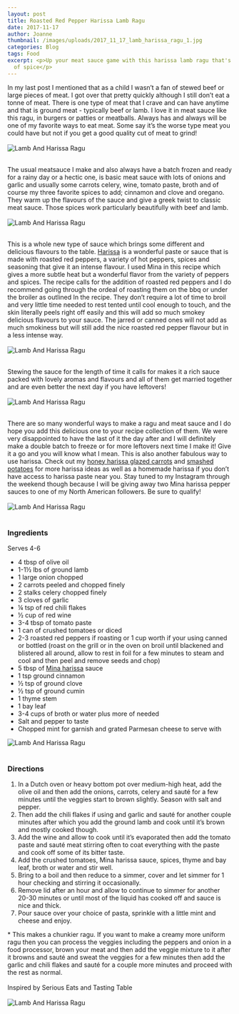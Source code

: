 ```yaml
---
layout: post
title: Roasted Red Pepper Harissa Lamb Ragu
date: 2017-11-17
author: Joanne
thumbnail: /images/uploads/2017_11_17_lamb_harissa_ragu_1.jpg
categories: Blog
tags: Food
excerpt: <p>Up your meat sauce game with this harissa lamb ragu that's smokey with a hint
  of spice</p>
---
```

In my last post I mentioned that as a child I wasn’t a fan of stewed beef or large pieces of meat. I got over that pretty quickly although I still don’t eat a tonne of meat. There is one type of meat that I crave and can have anytime and that is ground meat - typically beef or lamb. I love it in meat sauce like this ragu, in burgers or patties or meatballs. Always has and always will be one of my favorite ways to eat meat. Some say it’s the worse type meat you could have but not if you get a good quality cut of meat to grind!
<br>
<br>
![Lamb And Harissa Ragu](/images/uploads/2017_11_17_lamb_harissa_ragu_2.jpg)
<br>
<br>

The usual meatsauce I make and also always have a batch frozen and ready for a rainy day or a hectic one, is basic meat sauce with lots of onions and garlic and usually some carrots celery, wine, tomato paste, broth and of course my three favorite spices to add; cinnamon and clove and oregano. They warm up the flavours of the sauce and give a greek twist to classic meat sauce. Those spices work particularly beautifully with beef and lamb.
<br>
<br>
![Lamb And Harissa Ragu](/images/uploads/2017_11_17_lamb_harissa_ragu_3.jpg)
<br>
<br>

This is a whole new type of sauce which brings some different and delicious flavours to the table.  [Harissa](https://www.casablancafoods.com/products/mina-harissa) is a wonderful paste or sauce that is made with roasted red peppers, a variety of hot peppers, spices and seasoning that give it an intense flavour. I used Mina in this recipe which gives a more subtle heat but a wonderful flavor from the variety of peppers and spices. The recipe calls for the addition of roasted red peppers and I do recommend going through the ordeal of roasting them on the bbq or under the broiler as outlined In the recipe. They don’t require a lot of time to broil and very little time needed to rest tented until cool enough to touch, and the skin literally peels right off easily and this will add so much smokey delicious flavours to your sauce. The jarred or canned ones will not add as much smokiness but will still add the nice roasted red pepper flavour but in a less intense way.
<br>
<br>
![Lamb And Harissa Ragu](/images/uploads/2017_11_17_lamb_harissa_ragu_4.jpg)
<br>
<br>

Stewing the sauce for the length of time it calls for makes it a rich sauce packed with lovely aromas and flavours and all of them get married together and are even better the next day if you have leftovers!
<br>
<br>
![Lamb And Harissa Ragu](/images/uploads/2017_11_17_lamb_harissa_ragu_5.jpg)
<br>
<br>

There are so many wonderful ways to make a ragu and meat sauce and I do hope you add this delicious one to your recipe collection of them. We were very disappointed to have the last of it the day after and I will definitely make a double batch to freeze or for more leftovers next time I make it! Give it a go and you will know what I mean. This is also another fabulous way to use harissa. Check out my [honey harissa glazed carrots](https://www.oliveandmango.com/honey-harissa-carrots) and [smashed potatoes](https://www.oliveandmango.com/smashed-potatoes-harissa) for more harissa ideas as well as a homemade harissa if you don’t have access to harissa paste near you. Stay tuned to my Instagram through the weekend though because I will be giving away two Mina harissa pepper sauces to one of my North American followers. Be sure to qualify!
<br>
<br>
![Lamb And Harissa Ragu](/images/uploads/2017_11_17_lamb_harissa_ragu_6.jpg)
<br>
<br>

### Ingredients

Serves 4-6
<br>

* 4 tbsp of olive oil
* 1-1&frac12; lbs of ground lamb
* 1 large onion chopped
* 2 carrots peeled and chopped finely
* 2 stalks celery chopped finely
* 3 cloves of garlic
* &frac14; tsp of red chili flakes
* &frac12; cup of red wine
* 3-4 tbsp of tomato paste
* 1 can of crushed tomatoes or diced
* 2-3 roasted red peppers if roasting or 1 cup worth if your using canned or bottled (roast on the grill or in the oven on broil until blackened and blistered all around, allow to rest in foil for a few minutes to steam and cool and then peel and remove seeds and chop)
* 5 tbsp of <span class="highlight">[Mina harissa](https://www.casablancafoods.com/products/mina-harissa)</span> sauce
* 1 tsp ground cinnamon
* &frac12; tsp of ground clove
* &frac12; tsp of ground cumin
* 1 thyme stem
* 1 bay leaf
* 3-4 cups of broth or water plus more of needed
* Salt and pepper to taste
* Chopped mint for garnish and grated Parmesan cheese to serve with  

![Lamb And Harissa Ragu](/images/uploads/2017_11_17_lamb_harissa_ragu_7.jpg)
<br>
<br>

### Directions

1. In a Dutch oven or heavy bottom pot  over medium-high heat, add the olive oil and then add the onions, carrots, celery and sauté for a few minutes until the veggies start to brown slightly.  Season with salt and pepper.
2. Then add the chili flakes if using and garlic and sauté for another couple minutes after which you add the ground lamb and cook until it’s brown and mostly cooked though.
3. Add the wine and allow to cook until it’s evaporated then add the tomato paste and sauté meat stirring often to coat everything with the paste and cook off some of its bitter taste.  
4. Add the crushed tomatoes, Mina harissa sauce, spices, thyme and bay leaf, broth or water and stir well.  
5. Bring to a boil and then reduce to a simmer, cover and let simmer for 1 hour checking and stirring it occasionally.
6. Remove lid after an hour and allow to continue to simmer for another 20-30 minutes or until most of the liquid has cooked off and sauce is nice and thick.
7. Pour sauce over your choice of pasta, sprinkle with a little mint and cheese and enjoy.

\* This makes a chunkier ragu. If you want to make a creamy more uniform ragu then you can process the veggies including the peppers and onion in a food processor, brown your meat and then add the veggie mixture to it after it browns and sauté and sweat the veggies for a few minutes then add the garlic and chili flakes and sauté for a couple more minutes and proceed with the rest as normal.
<br>
<br>
Inspired by Serious Eats and Tasting  Table
<br>
<br>
![Lamb And Harissa Ragu](/images/uploads/2017_11_17_lamb_harissa_ragu_8.jpg)

